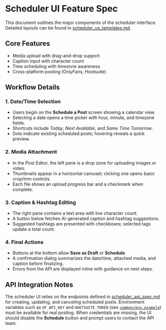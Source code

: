 # Scheduler UI Feature Spec

This document outlines the major components of the scheduler interface. Detailed layouts can be found in [scheduler_ux_templates.md](scheduler_ux_templates.md).

## Core Features
- Media upload with drag-and-drop support
- Caption input with character count
- Time scheduling with timezone awareness
- Cross-platform posting (OnlyFans, Hootsuite)

## Workflow Details

### 1. Date/Time Selection
- Users begin on the **Schedule a Post** screen showing a calendar view.
- Selecting a date opens a time picker with hour, minute, and timezone fields.
- Shortcuts include *Today*, *Next Available*, and *Same Time Tomorrow*.
- Dots indicate existing scheduled posts; hovering reveals a quick preview.

### 2. Media Attachment
- In the Post Editor, the left pane is a drop zone for uploading images or video.
- Thumbnails appear in a horizontal carousel; clicking one opens basic crop/trim controls.
- Each file shows an upload progress bar and a checkmark when complete.

### 3. Caption & Hashtag Editing
- The right pane contains a text area with live character count.
- A button below fetches AI-generated caption and hashtag suggestions.
- Suggested hashtags are presented with checkboxes; selected tags update a total count.

### 4. Final Actions
- Buttons at the bottom allow **Save as Draft** or **Schedule**.
- A confirmation dialog summarizes the date/time, attached media, and caption before finalizing.
- Errors from the API are displayed inline with guidance on next steps.

## API Integration Notes

The scheduler UI relies on the endpoints defined in
[scheduler_api_spec.md](scheduler_api_spec.md) for creating, updating, and
canceling scheduled posts. Environment variables such as `OF_API_KEY` and
`HOOTSUITE_TOKEN` (see [`common/env.example`](../../common/env.example)) must be
available for real posting. When credentials are missing, the UI should disable
the **Schedule** button and prompt users to contact the API team.
